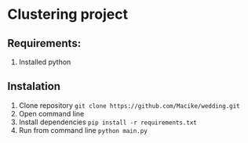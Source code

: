 # Clustering project

## Requirements:

1. Installed python

## Instalation

1. Clone repository `git clone https://github.com/Macike/wedding.git`
1. Open command line 
1. Install dependencies `pip install -r requirements.txt`
1. Run from command line `python main.py`